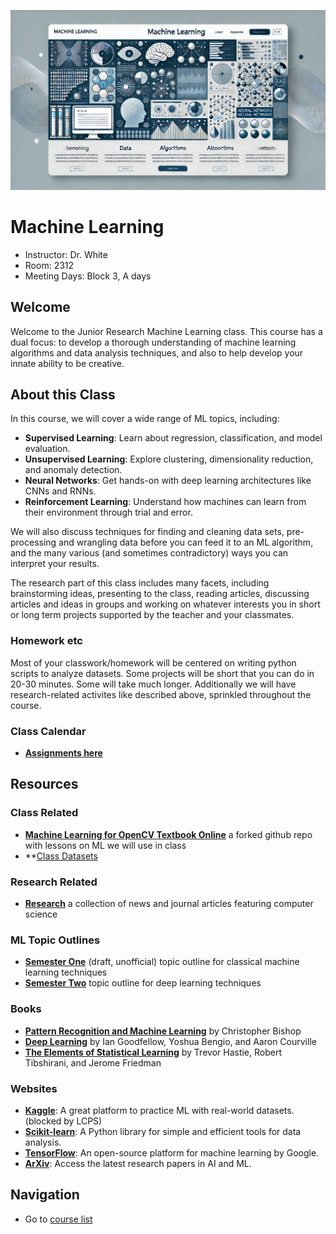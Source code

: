 ![header graphic](ml-header.webp)

# Machine Learning

  * Instructor: Dr. White
  * Room: 2312
  * Meeting Days: Block 3, A days

## Welcome

Welcome to the Junior Research Machine Learning class. This course has a dual focus:
to develop a thorough understanding of machine learning algorithms and data analysis
techniques, and also to help develop your innate ability to be creative.

## About this Class

In this course, we will cover a wide range of ML topics, including:

- **Supervised Learning**: Learn about regression, classification, and model evaluation.
- **Unsupervised Learning**: Explore clustering, dimensionality reduction, and anomaly detection.
- **Neural Networks**: Get hands-on with deep learning architectures like CNNs and RNNs.
- **Reinforcement Learning**: Understand how machines can learn from their environment through trial and error.

We will also discuss techniques for finding and cleaning data sets,
pre-processing and wrangling data before you can feed it to an ML algorithm, and the
many various (and sometimes contradictory) ways you can interpret your results.

The research part of this class includes many facets, including brainstorming ideas,
presenting to the class, reading articles, discussing articles and ideas in groups and
working on whatever interests you in short or long term projects supported by the teacher
and your classmates.

### Homework etc

Most of your classwork/homework will be centered on writing python scripts to analyze datasets.
Some projects will be short that you can do in 20-30 minutes. Some will take much longer. Additionally we will have research-related activites like described above, sprinkled throughout the course.

### Class Calendar

- **[Assignments here](calendar.md)**

## Resources


### Class Related
- **[Machine Learning for OpenCV Textbook Online](https://github.com/AET-CS/opencv-machine-learning/tree/master)** a forked github repo with lessons on ML we will use in class
- **[Class Datasets](https://github.com/AET-CS/ML-datasets)
### Research Related
- **[Research](background.md)** a collection of news and journal articles featuring computer science


### ML Topic Outlines
- **[Semester One](outline-01.md)** (draft, unofficial) topic outline for classical machine learning techniques
- **[Semester Two](outline-02.md)** topic outline
for deep learning techniques

### Books

- **[Pattern Recognition and Machine Learning](https://www.springer.com/gp/book/9780387310732)** by Christopher Bishop
- **[Deep Learning](https://www.deeplearningbook.org/)** by Ian Goodfellow, Yoshua Bengio, and Aaron Courville
- **[The Elements of Statistical Learning](https://web.stanford.edu/~hastie/ElemStatLearn/)** by Trevor Hastie, Robert Tibshirani, and Jerome Friedman

### Websites

- **[Kaggle](https://www.kaggle.com/)**: A great platform to practice ML with real-world datasets. (blocked by LCPS)
- **[Scikit-learn](https://scikit-learn.org/)**: A Python library for simple and efficient tools for data analysis.
- **[TensorFlow](https://www.tensorflow.org/)**: An open-source platform for machine learning by Google.
- **[ArXiv](https://arxiv.org/)**: Access the latest research papers in AI and ML.

## Navigation
  * Go to [course list](../index.md)